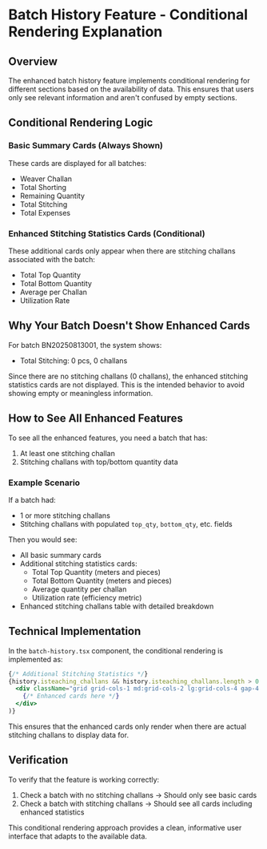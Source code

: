 # Batch History Feature - Conditional Rendering Explanation

## Overview
The enhanced batch history feature implements conditional rendering for different sections based on the availability of data. This ensures that users only see relevant information and aren't confused by empty sections.

## Conditional Rendering Logic

### Basic Summary Cards (Always Shown)
These cards are displayed for all batches:
- Weaver Challan
- Total Shorting
- Remaining Quantity
- Total Stitching
- Total Expenses

### Enhanced Stitching Statistics Cards (Conditional)
These additional cards only appear when there are stitching challans associated with the batch:
- Total Top Quantity
- Total Bottom Quantity
- Average per Challan
- Utilization Rate

## Why Your Batch Doesn't Show Enhanced Cards

For batch BN20250813001, the system shows:
- Total Stitching: 0 pcs, 0 challans

Since there are no stitching challans (0 challans), the enhanced stitching statistics cards are not displayed. This is the intended behavior to avoid showing empty or meaningless information.

## How to See All Enhanced Features

To see all the enhanced features, you need a batch that has:
1. At least one stitching challan
2. Stitching challans with top/bottom quantity data

### Example Scenario
If a batch had:
- 1 or more stitching challans
- Stitching challans with populated `top_qty`, `bottom_qty`, etc. fields

Then you would see:
- All basic summary cards
- Additional stitching statistics cards:
  - Total Top Quantity (meters and pieces)
  - Total Bottom Quantity (meters and pieces)
  - Average quantity per challan
  - Utilization rate (efficiency metric)
- Enhanced stitching challans table with detailed breakdown

## Technical Implementation

In the `batch-history.tsx` component, the conditional rendering is implemented as:

```jsx
{/* Additional Stitching Statistics */}
{history.isteaching_challans && history.isteaching_challans.length > 0 && (
  <div className="grid grid-cols-1 md:grid-cols-2 lg:grid-cols-4 gap-4 mb-8">
    {/* Enhanced cards here */}
  </div>
)}
```

This ensures that the enhanced cards only render when there are actual stitching challans to display data for.

## Verification

To verify that the feature is working correctly:
1. Check a batch with no stitching challans → Should only see basic cards
2. Check a batch with stitching challans → Should see all cards including enhanced statistics

This conditional rendering approach provides a clean, informative user interface that adapts to the available data.